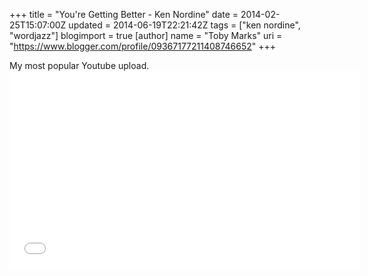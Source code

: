 +++
title = "You're Getting Better - Ken Nordine"
date = 2014-02-25T15:07:00Z
updated = 2014-06-19T22:21:42Z
tags = ["ken nordine", "wordjazz"]
blogimport = true 
[author]
	name = "Toby Marks"
	uri = "https://www.blogger.com/profile/09367177211408746652"
+++

<span style="font-family: inherit;">My most popular Youtube upload.  <iframe allowfullscreen="" frameborder="0" height="315" src="//www.youtube.com/embed/zwRFbbX5rz0" width="560"></iframe></span>
